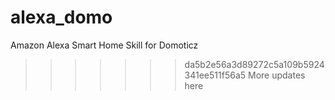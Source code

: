 
# alexa_domo
Amazon Alexa Smart Home Skill for Domoticz
>>>>>>> da5b2e56a3d89272c5a109b5924341ee511f56a5
More updates here
